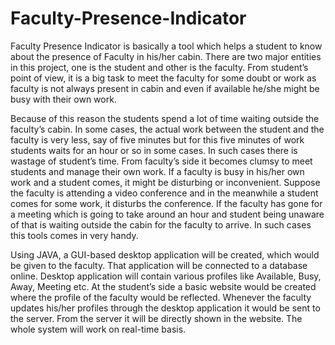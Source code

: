 # Faculty-Presence-Indicator


Faculty Presence Indicator is basically a tool which helps a student to know about the
presence of Faculty in his/her cabin.
There are two major entities in this project, one is the student and other is the faculty. From
student’s point of view, it is a big task to meet the faculty for some doubt or work as faculty
is not always present in cabin and even if available he/she might be busy with their own
work.


Because of this reason the students spend a lot of time waiting outside the faculty’s cabin. In
some cases, the actual work between the student and the faculty is very less, say of five
minutes but for this five minutes of work students waits for an hour or so in some cases. In
such cases there is wastage of student’s time. From faculty’s side it becomes clumsy to meet
students and manage their own work. If a faculty is busy in his/her own work and a student
comes, it might be disturbing or inconvenient. Suppose the faculty is attending a video
conference and in the meanwhile a student comes for some work, it disturbs the conference.
If the faculty has gone for a meeting which is going to take around an hour and student being
unaware of that is waiting outside the cabin for the faculty to arrive. In such cases this tools
comes in very handy.


Using JAVA, a GUI-based desktop application will be created, which would be given to the
faculty. That application will be connected to a database online. Desktop application will
contain various profiles like Available, Busy, Away, Meeting etc. At the student’s side a
basic website would be created where the profile of the faculty would be reflected. Whenever
the faculty updates his/her profiles through the desktop application it would be sent to the
server. From the server it will be directly shown in the website. The whole system will work
on real-time basis.
